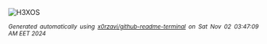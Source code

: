<div align="justify">
<picture>
    <source media="(prefers-color-scheme: dark)" srcset="https://i.ibb.co/nzPTPzm/output-gif.gif">
    <source media="(prefers-color-scheme: light)" srcset="https://i.ibb.co/nzPTPzm/output-gif.gif">
    <img alt="H3XOS" src="https://i.ibb.co/nzPTPzm/output-gif.gif">
</picture>

<sub><i>Generated automatically using [x0rzavi/github-readme-terminal](https://github.com/x0rzavi/github-readme-terminal) on Sat Nov 02 03:47:09 AM EET 2024</i></sub>
</div>